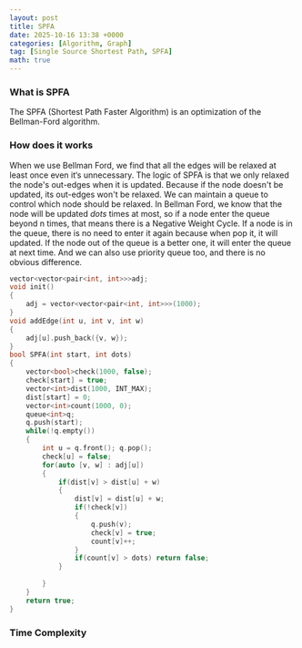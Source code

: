 ```yaml
---
layout: post
title: SPFA
date: 2025-10-16 13:38 +0000
categories: [Algorithm, Graph]
tag: [Single Source Shortest Path, SPFA]
math: true
---
```


### **What is SPFA**

The SPFA (Shortest Path Faster Algorithm) is an optimization of the Bellman-Ford algorithm.

### **How does it works**

When we use Bellman Ford, we find that all the edges will be relaxed at least once even it‘s unnecessary. The logic of SPFA is that we only relaxed the node's out-edges when it is updated. Because if the node doesn't be updated, its out-edges won't be relaxed. We can maintain a queue to control which node should be relaxed. In Bellman Ford, we know that the node will be updated $dots$ times at most, so if a node enter the queue beyond n times, that means there is a Negative Weight Cycle. If a node is in the queue, there is no need to enter it again because when pop it, it will updated. If the node out of the queue is a better one, it will enter the queue at next time. And we can also use priority queue too, and there is no obvious difference.

```c++
vector<vector<pair<int, int>>>adj;
void init()
{
    adj = vector<vector<pair<int, int>>>(1000);
}
void addEdge(int u, int v, int w)
{
    adj[u].push_back({v, w});
}
bool SPFA(int start, int dots)
{
    vector<bool>check(1000, false);
    check[start] = true;
    vector<int>dist(1000, INT_MAX);
    dist[start] = 0;
    vector<int>count(1000, 0);
    queue<int>q;
    q.push(start);
    while(!q.empty())
    {
        int u = q.front(); q.pop();
        check[u] = false;
        for(auto [v, w] : adj[u])
        {
            if(dist[v] > dist[u] + w)
            {
                dist[v] = dist[u] + w;
                if(!check[v])
                {
                    q.push(v);
                    check[v] = true;
                    count[v]++;
                }
                if(count[v] > dots) return false;
            }
            
        }
    }
    return true;
}
```

### **Time Complexity**
